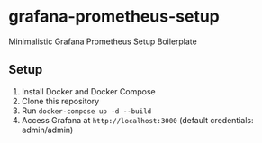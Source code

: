 # grafana-prometheus-setup
Minimalistic Grafana Prometheus Setup Boilerplate

## Setup
1. Install Docker and Docker Compose
2. Clone this repository
3. Run `docker-compose up -d --build`
4. Access Grafana at `http://localhost:3000` (default credentials: admin/admin)

